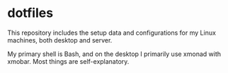 # dotfiles

This repository includes the setup data and configurations for my Linux machines, both desktop and server.

My primary shell is Bash, and on the desktop I primarily use xmonad with xmobar. Most things are self-explanatory.

